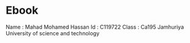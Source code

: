 # Ebook
Name : Mahad Mohamed Hassan 
Id : C119722
Class : Ca195
Jamhuriya University of science and technology
